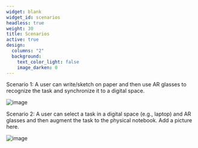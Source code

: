```yaml
---
widget: blank
widget_id: scenarios
headless: true
weight: 30
title: Scenarios
active: true
design:
  columns: "2"
  background:
    text_color_light: false
    image_darken: 0
---
```

Scenario 1: A user can write/sketch on paper and then use AR glasses to recognize the task and synchronize it to a digital space.

![i﻿mage]()


Scenario 2: A user can select a task in a digital space (e.g., laptop) and AR glasses and then augment the task to the physical notebook.
Add a picture here.

![i﻿mage﻿]()